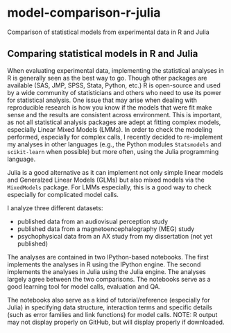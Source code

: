 # model-comparison-r-julia
Comparison of statistical models from experimental data in R and Julia

## Comparing statistical models in R and Julia
When evaluating experimental data, implementing the statistical analyses in R is generally seen as the best way to go. Though other packages are available (SAS, JMP, SPSS, Stata, Python, etc.) R is open-source and used by a wide community of statisticians and others who need to use its power for statistical analysis. One issue that may arise when dealing with reproducible research is how you know if the models that were fit make sense and the results are consistent across environment. This is important, as not all statistical analysis packages are adept at fitting complex models, especially Linear Mixed Models (LMMs). In order to check the modeling performed, especially for complex calls, I recently decided to re-implement my analyses in other languages (e.g., the Python modules `Statsmodels` and `scikit-learn` when possible) but more often, using the Julia programming language.  

Julia is a good alternative as it can implement not only simple linear models and Generalzed Linear Models (GLMs) but also mixed models via the `MixedModels` package. For LMMs especially, this is a good way to check especially for complicated model calls.  

I analyze three different datasets:  
- published data from an audiovisual perception study  
- published data from a magnetoencephalography (MEG) study  
- psychophysical data from an AX study from my dissertation (not yet published)  

The analyses are contained in two IPython-based notebooks. The first implements the analyses in R using the IPython engine. The second implements the analyses in Julia using the Julia engine. The analyses largely agree between the two comparisons. The notebooks serve as a good learning tool for model calls, evaluation and QA.  

The notebooks also serve as a kind of tutorial/reference (especially for Julia) in specifying data structure, interaction terms and specific details (such as error families and link functions) for model calls. NOTE: R output may not display properly on GitHub, but will display properly if downloaded.
